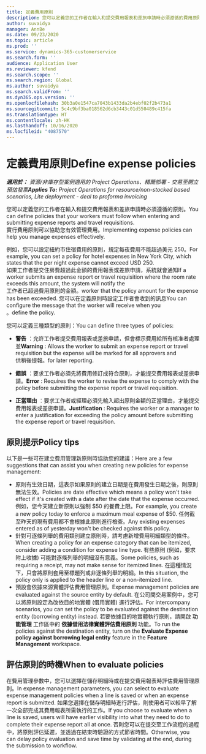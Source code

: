 ```yaml
---
title: 定義費用原則
description: 您可以定義您的工作者在輸入和提交費用報表和差旅申請時必須遵循的費用原則。
author: suvaidya
manager: AnnBe
ms.date: 09/23/2020
ms.topic: article
ms.prod: ''
ms.service: dynamics-365-customerservice
ms.search.form: ''
audience: Application User
ms.reviewer: kfend
ms.search.scope: ''
ms.search.region: Global
ms.author: suvaidya
ms.search.validFrom: ''
ms.dyn365.ops.version: ''
ms.openlocfilehash: 30b3a0e1547ca7043b1433da2b4ebf02f2b473a1
ms.sourcegitcommit: 5c4c9bf3ba018562d6cb3443c01d550489c415fa
ms.translationtype: HT
ms.contentlocale: zh-HK
ms.lasthandoff: 10/16/2020
ms.locfileid: "4087570"
---
```

# <a name="define-expense-policies"></a><span data-ttu-id="a9361-103">定義費用原則</span><span class="sxs-lookup"><span data-stu-id="a9361-103">Define expense policies</span></span>

<span data-ttu-id="a9361-104">_**適用於：** 資源/非庫存型案例適用的 Project Operations、精簡部署 - 交易至開立預估發票_</span><span class="sxs-lookup"><span data-stu-id="a9361-104">_**Applies To:** Project Operations for resource/non-stocked based scenarios, Lite deployment - deal to proforma invoicing_</span></span>

<span data-ttu-id="a9361-105">您可以定義您的工作者在輸入和提交費用報表和差旅申請時必須遵循的原則。</span><span class="sxs-lookup"><span data-stu-id="a9361-105">You can define policies that your workers must follow when entering and submitting expense reports and travel requisitions.</span></span>         
<span data-ttu-id="a9361-106">實行費用原則可以協助您有效管理費用。</span><span class="sxs-lookup"><span data-stu-id="a9361-106">Implementing expense policies can help you manage expenses effectively.</span></span>         

<span data-ttu-id="a9361-107">例如，您可以設定紐約市住宿費用的原則，規定每夜費用不能超過美元 250。</span><span class="sxs-lookup"><span data-stu-id="a9361-107">For example, you can set a policy for hotel expenses in New York City, which states that the per night expense cannot exceed USD 250.</span></span>       
<span data-ttu-id="a9361-108">如果工作者提交住房費超過此金額的費用報表或差旅申請，系統就會通知</span><span class="sxs-lookup"><span data-stu-id="a9361-108">If a worker submits an expense report or travel requisition where the room rate exceeds this amount, the system will notify the</span></span>         
<span data-ttu-id="a9361-109">工作者已超過費用原則的金額。</span><span class="sxs-lookup"><span data-stu-id="a9361-109">worker that the policy amount for the expense has been exceeded.</span></span> <span data-ttu-id="a9361-110">您可以在定義原則時設定工作者會收到的訊息</span><span class="sxs-lookup"><span data-stu-id="a9361-110">You can configure the message that the worker will receive when you</span></span>        
<span data-ttu-id="a9361-111">。</span><span class="sxs-lookup"><span data-stu-id="a9361-111">define the policy.</span></span>      
        
<span data-ttu-id="a9361-112">您可以定義三種類型的原則：</span><span class="sxs-lookup"><span data-stu-id="a9361-112">You can define three types of policies:</span></span>         
        
- <span data-ttu-id="a9361-113">**警告** ：允許工作者提交費用報表或差旅申請，但會標示費用給所有核准者處理並</span><span class="sxs-lookup"><span data-stu-id="a9361-113">**Warning** : Allows the worker to submit an expense report or travel requisition but the expense will be marked for all approvers and</span></span>         
  <span data-ttu-id="a9361-114">供稍後提報。</span><span class="sxs-lookup"><span data-stu-id="a9361-114">for later reporting.</span></span>        

- <span data-ttu-id="a9361-115">**錯誤** ：要求工作者必須先將費用修訂成符合原則，才能提交費用報表或差旅申請。</span><span class="sxs-lookup"><span data-stu-id="a9361-115">**Error** : Requires the worker to revise the expense to comply with the policy before submitting the expense report or travel requisition.</span></span>        
 
 - <span data-ttu-id="a9361-116">**正當理由** ：要求工作者或經理必須先輸入超出原則金額的正當理由，才能提交費用報表或差旅申請。</span><span class="sxs-lookup"><span data-stu-id="a9361-116">**Justification** : Requires the worker or a manager to enter a justification for exceeding the policy amount before submitting the expense report or travel requisition.</span></span>        

## <a name="policy-tips"></a><span data-ttu-id="a9361-117">原則提示</span><span class="sxs-lookup"><span data-stu-id="a9361-117">Policy tips</span></span>
<span data-ttu-id="a9361-118">以下是一些可在建立費用管理新原則時協助您的建議：</span><span class="sxs-lookup"><span data-stu-id="a9361-118">Here are a few suggestions that can assist you when creating new policies for expense management:</span></span> 

- <span data-ttu-id="a9361-119">原則有生效日期，這表示如果原則的建立日期是在費用發生日期之後，則原則無法生效。</span><span class="sxs-lookup"><span data-stu-id="a9361-119">Policies are date effective which means a policy won't take effect if it's created with a date after the date that the expense occurred.</span></span> <span data-ttu-id="a9361-120">例如，您今天建立新原則以強制 $50 的餐費上限。</span><span class="sxs-lookup"><span data-stu-id="a9361-120">For example, you create a new policy today to enforce a maximum meal expense of $50.</span></span> <span data-ttu-id="a9361-121">任何截至昨天的現有費用都不會根據此原則進行檢查。</span><span class="sxs-lookup"><span data-stu-id="a9361-121">Any existing expenses entered as of yesterday won't be checked against this policy.</span></span>
- <span data-ttu-id="a9361-122">針對可逐條列舉的費用類別建立原則時，請考慮新增費用明細類型的條件。</span><span class="sxs-lookup"><span data-stu-id="a9361-122">When creating a policy for an expense category that can be itemized, consider adding a condition for expense line type.</span></span> <span data-ttu-id="a9361-123">有些原則 (例如，要求附上收據) 可能對逐條列舉的明細沒有意義。</span><span class="sxs-lookup"><span data-stu-id="a9361-123">Some policies, such as requiring a receipt, may not make sense for itemized lines.</span></span> <span data-ttu-id="a9361-124">在這種情況下，只會將原則套用至標題列或非逐條列舉的明細。</span><span class="sxs-lookup"><span data-stu-id="a9361-124">In this situation, the policy only is applied to the header line or a non-itemized line.</span></span> 
- <span data-ttu-id="a9361-125">預設會依據來源實體評估費用管理原則。</span><span class="sxs-lookup"><span data-stu-id="a9361-125">Expense management policies are evaluated against the source entity by default.</span></span> <span data-ttu-id="a9361-126">在公司間交易案例中，您可以將原則設定為改依目的地實體 (借用實體) 進行評估。</span><span class="sxs-lookup"><span data-stu-id="a9361-126">For intercompany scenarios, you can set the policy to be evaluated against the destination entity (borrowing entity) instead.</span></span> <span data-ttu-id="a9361-127">若要依據目的地實體執行原則，請開啟 **功能管理** 工作區中的 **依據借用法律實體評估費用原則** 功能。</span><span class="sxs-lookup"><span data-stu-id="a9361-127">To run the policies against the destination entity, turn on the **Evaluate Expense policy against borrowing legal entity** feature in the **Feature Management** workspace.</span></span>

## <a name="when-to-evaluate-policies"></a><span data-ttu-id="a9361-128">評估原則的時機</span><span class="sxs-lookup"><span data-stu-id="a9361-128">When to evaluate policies</span></span>

<span data-ttu-id="a9361-129">在費用管理參數中，您可以選擇在儲存明細時或在提交費用報表時評估費用管理原則。</span><span class="sxs-lookup"><span data-stu-id="a9361-129">In expense management parameters, you can select to evaluate expense management policies when a line is saved or when an expense report is submitted.</span></span> <span data-ttu-id="a9361-130">如果您選擇在儲存明細時進行評估，則使用者可以較早了解一次全部完成其費用報表所需執行的工作。</span><span class="sxs-lookup"><span data-stu-id="a9361-130">If you choose to evaluate when a line is saved, users will have earlier visibility into what they need to do to complete their expense report all at once.</span></span> <span data-ttu-id="a9361-131">否則您可以在提交至工作流程的過程中，將原則評估延遲，並透過在結束時驗證的方式節省時間。</span><span class="sxs-lookup"><span data-stu-id="a9361-131">Otherwise, you can delay policy evaluation and save time by validating at the end, during the submission to workflow.</span></span>
